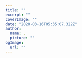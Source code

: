 ```yaml
---
title: ""
excerpt: ""
coverImage: ""
date: "2020-03-16T05:35:07.322Z"
author:
  name: .
  picture: ""
ogImage:
  url: ""
---
```



